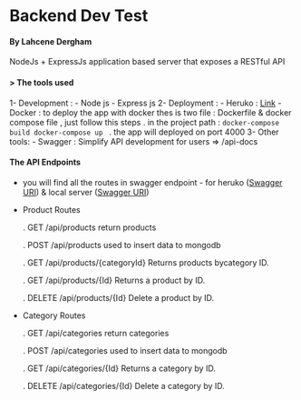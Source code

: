 # Backend Dev Test

#### By Lahcene Dergham

NodeJs + ExpressJs application based server that exposes a RESTful API

#### > The tools used

1- Development : - Node js - Express js
2- Deployment : - Heruko : [Link](https://nodejs-test-lahcene.herokuapp.com/) - Docker : to deploy the app with docker thes is two file : Dockerfile & docker compose file , just follow this steps
. in the project path :
`docker-compose build docker-compose up `
. the app will deployed on port 4000
3- Other tools: - Swagger : Simplify API development for users => /api-docs

#### The API Endpoints

- you will find all the routes in swagger endpoint - for heruko ([Swagger URI](https://nodejs-test-lahcene.herokuapp.com/api-docs)) & local server ([Swagger URI](http://localhost:4000/api-docs))

* Product Routes

  . GET /api/products return products

  . POST /api/products used to insert data to mongodb

  . GET /api/products/{categoryId} Returns products bycategory ID.

  . GET /api/products/{Id} Returns a product by ID.

  . DELETE /api/products/{Id} Delete a product by ID.

- Category Routes

  . GET /api/categories return categories

  . POST /api/categories used to insert data to mongodb

  . GET /api/categories/{Id} Returns a category by ID.

  . DELETE /api/categories/{Id} Delete a category by ID.
